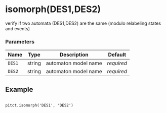 # isomorph(DES1,DES2)

verify if two automata (DES1,DES2) are the same (modulo relabeling states and events)

### Parameters
| Name                         | Type   | Description                                                  |  Default   |
|------------------------------|--------|--------------------------------------------------------------|------------|
| `DES1`                       | string | automaton model name                                         | *required* |
| `DES2`                       | string | automaton model name                                         | *required* |


## Example

```

pitct.isomorph('DES1', 'DES2')

```

